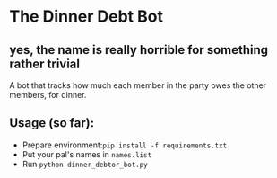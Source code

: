 # The Dinner Debt Bot
yes, the name is really horrible for something rather trivial
---
A bot that tracks how much each member in the party owes the other members, for dinner.

## Usage (so far):
* Prepare environment:`pip install -f requirements.txt`
* Put your pal's names in `names.list`
* Run `python dinner_debtor_bot.py`

